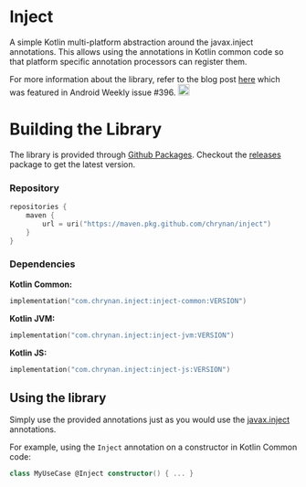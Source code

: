 # Inject
A simple Kotlin multi-platform abstraction around the javax.inject annotations. This allows using the annotations in Kotlin common code so that platform specific annotation processors can register them.

For more information about the library, refer to the blog post [here](https://chrynan.codes/kotlin-inject/) which was featured in Android Weekly issue #396.
<a href="https://androidweekly.net/issues/issue-396" title="Android Weekly Issue 396">
<img alt="Badge" src="https://androidweekly.net/issues/issue-396/badge" height="20px"></img>
</a>

# Building the Library
The library is provided through [Github Packages](https://github.com/chRyNaN/inject/packages). Checkout the [releases](https://github.com/chRyNaN/inject/releases) package to get the latest version.

### Repository
```kotlin
repositories {
    maven {
        url = uri("https://maven.pkg.github.com/chrynan/inject")
    }
}
```

### Dependencies
**Kotlin Common:**
```kotlin
implementation("com.chrynan.inject:inject-common:VERSION")
```

**Kotlin JVM:**
```kotlin
implementation("com.chrynan.inject:inject-jvm:VERSION")
```

**Kotlin JS:**
```kotlin
implementation("com.chrynan.inject:inject-js:VERSION")
```

## Using the library
Simply use the provided annotations just as you would use the [javax.inject](https://search.maven.org/artifact/javax.inject/javax.inject/1/jar) annotations.

For example, using the `Inject` annotation on a constructor in Kotlin Common code:
```kotlin
class MyUseCase @Inject constructor() { ... }
```